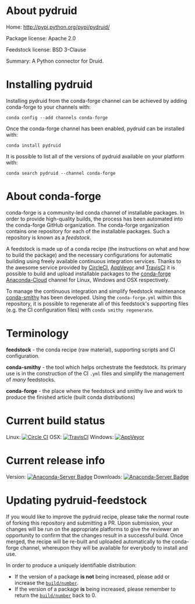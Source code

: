 About pydruid
=============

Home: http://pypi.python.org/pypi/pydruid/

Package license: Apache 2.0

Feedstock license: BSD 3-Clause

Summary: A Python connector for Druid.



Installing pydruid
==================

Installing pydruid from the conda-forge channel can be achieved by adding conda-forge to your channels with:

```
conda config --add channels conda-forge
```

Once the conda-forge channel has been enabled, pydruid can be installed with:

```
conda install pydruid
```

It is possible to list all of the versions of pydruid available on your platform with:

```
conda search pydruid --channel conda-forge
```


About conda-forge
=================

conda-forge is a community-led conda channel of installable packages.
In order to provide high-quality builds, the process has been automated into the
conda-forge GitHub organization. The conda-forge organization contains one repository 
for each of the installable packages. Such a repository is known as a *feedstock*.

A feedstock is made up of a conda recipe (the instructions on what and how to build
the package) and the necessary configurations for automatic building using freely
available continuous integration services. Thanks to the awesome service provided by
[CircleCI](https://circleci.com/), [AppVeyor](http://www.appveyor.com/)
and [TravisCI](https://travis-ci.org/) it is possible to build and upload installable
packages to the [conda-forge](https://anaconda.org/conda-forge)
[Anaconda-Cloud](http://docs.anaconda.org/) channel for Linux, Windows and OSX respectively.

To manage the continuous integration and simplify feedstock maintenance
[conda-smithy](http://github.com/conda-forge/conda-smithy) has been developed.
Using the ``conda-forge.yml`` within this repository, it is possible to regenerate all of
this feedstock's supporting files (e.g. the CI configuration files) with ``conda smithy regenerate``.


Terminology
===========

**feedstock** - the conda recipe (raw material), supporting scripts and CI configuration.

**conda-smithy** - the tool which helps orchestrate the feedstock.
                   Its primary use is in the construction of the CI ``.yml`` files
                   and simplify the management of *many* feedstocks.

**conda-forge** - the place where the feedstock and smithy live and work to
                  produce the finished article (built conda distributions)

Current build status
====================

Linux: [![Circle CI](https://circleci.com/gh/conda-forge/pydruid-feedstock.svg?style=svg)](https://circleci.com/gh/conda-forge/pydruid-feedstock)
OSX: [![TravisCI](https://travis-ci.org/conda-forge/pydruid-feedstock.svg?branch=master)](https://travis-ci.org/conda-forge/pydruid-feedstock) 
Windows: [![AppVeyor](https://ci.appveyor.com/api/projects/status/github/conda-forge/pydruid-feedstock?svg=True)](https://ci.appveyor.com/project/conda-forge/pydruid-feedstock/branch/master)

Current release info
====================
Version: [![Anaconda-Server Badge](https://anaconda.org/conda-forge/pydruid/badges/version.svg)](https://anaconda.org/conda-forge/pydruid)
Downloads: [![Anaconda-Server Badge](https://anaconda.org/conda-forge/pydruid/badges/downloads.svg)](https://anaconda.org/conda-forge/pydruid)


Updating pydruid-feedstock
==========================

If you would like to improve the pydruid recipe, please take the normal
route of forking this repository and submitting a PR. Upon submission, your changes will
be run on the appropriate platforms to give the reviewer an opportunity to confirm that the
changes result in a successful build. Once merged, the recipe will be re-built and uploaded
automatically to the conda-forge channel, whereupon they will be available for everybody to
install and use.

In order to produce a uniquely identifiable distribution:
 * If the version of a package **is not** being increased, please add or increase
   the [``build/number``](http://conda.pydata.org/docs/building/meta-yaml.html#build-number-and-string). 
 * If the version of a package **is** being increased, please remember to return
   the [``build/number``](http://conda.pydata.org/docs/building/meta-yaml.html#build-number-and-string)
   back to 0.
